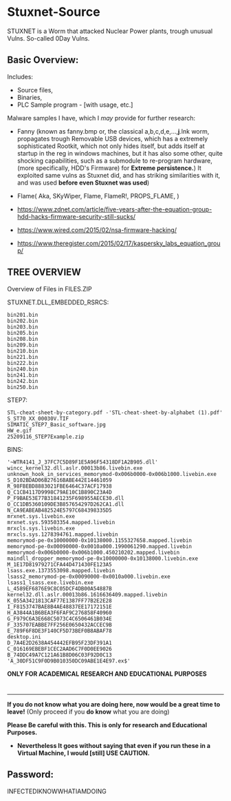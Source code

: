 # Stuxnet-Source
STUXNET is a Worm that attacked Nuclear Power plants, trough unusual Vulns. So-called 0Day Vulns.

## Basic Overview:

Includes:
- Source files,
- Binaries,
- PLC Sample program - [with usage, etc.]

Malware samples I have, which I *may* provide for further research:
- Fanny (known as fanny.bmp or, the classical a,b,c,d,e,...,__j__.lnk worm, propagates trough Removable USB devices, which has a extremely sophisticated Rootkit, which not only hides itself, but adds itself at startup in the reg in windows machines, but it has also some other, quite shocking capabilities, such as a submodule to re-program hardware, (more specifically, HDD's Firmware) for **Extreme persistence.**)
   It exploited same vulns as Stuxnet did, and has striking similarities with it, and was used **before even Stuxnet was used**)
   
- Flame( Aka, SKyWiper, Flame, FlameR!, PROPS_FLAME, )

- https://www.zdnet.com/article/five-years-after-the-equation-group-hdd-hacks-firmware-security-still-sucks/
- https://www.wired.com/2015/02/nsa-firmware-hacking/
- https://www.theregister.com/2015/02/17/kaspersky_labs_equation_group/



## TREE OVERVIEW ##

Overview of Files in FILES.ZIP

STUXNET.DLL_EMBEDDED_RSRCS:

    bin201.bin
    bin202.bin
    bin203.bin
    bin205.bin
    bin208.bin
    bin209.bin
    bin210.bin
    bin221.bin
    bin222.bin
    bin240.bin
    bin241.bin
    bin242.bin
    bin250.bin

STEP7:

    STL-cheat-sheet-by-category.pdf -'STL-cheat-sheet-by-alphabet (1).pdf'
    S_ST70_XX_00030V.TIF
    SIMATIC_STEP7_Basic_software.jpg
    HW_e.gif
    25209116_STEP7Example.zip

BINS:

    '~WTR4141_J_37FC7C5D89F1E5A96F54318DF1A2B905.dll'
    wincc_kernel32.dll.aslr.00013b86.livebin.exe
    unknown_hook_in_services_memorymod-0x006b0000-0x006b1000.livebin.exe
    S_D102BDAD06B27616BABE442E14461059
    R_98FBEBD8883021FBE6464C37ACF17938
    Q_C1CB4117D9998C79AE10C1B890C23A4D
    P_F9BAE53E77B31841235F698955AECE30.dll
    O_CC1DB5360109DE3B857654297D262CA1.dll
    N_CA9EABEAB482524E5797C684398335D5
    mrxnet.sys.livebin.exe
    mrxnet.sys.593503354.mapped.livebin
    mrxcls.sys.livebin.exe
    mrxcls.sys.1278394761.mapped.livebin
    memorymod-pe-0x10000000-0x10138000.1155327658.mapped.livebin
    memorymod-pe-0x00090000-0x0010a000.1990061290.mapped.livebin
    memorymod-0x006b0000-0x006b1000.450210202.mapped.livebin
    maindll_dropper_memorymod-pe-0x10000000-0x10138000.livebin.exe
    M_1E17D81979271CFA44D471430FE123A5
    lsass.exe.1373553098.mapped.livebin
    lsass2_memorymod-pe-0x00090000-0x0010a000.livebin.exe
    lsass1_lsass.exe.livebin.exe
    L_4589EF6876E9C8C05DCF4DB00A54887B
    kernel32.dll.aslr.00013b86.1616636409.mapped.livebin
    K_055A3421813CAF77E1387FF77B2E2E28
    I_F8153747BAE8B4AE48837EE17172151E
    H_A3844A1B6BEA3F6FAF9C276858F40960
    G_F979C6A3E668C5073C4C6506461B034E
    F_335707EABBE7FF256E0650432ACCEC9B
    E_789F6F8DE3F140CF5D73BEF0B8ABAF78
    desktop.ini
    D_7A4E2D2638A454442EFB95F23DF391A1
    C_016169EBEBF1CEC2AAD6C7F0D0EE9026
    B_74DDC49A7C121A61B8D06C03F92D0C13
    'A_30DF51C9F0D9B010350DC09ABE1E4E97.ex$'




**ONLY FOR ACADEMICAL RESEARCH AND EDUCATIONAL PURPOSES**
#
-----------------------------------------
**If you do not know what you are doing here, now would be a great time to leave!**
(Only proceed if you **do know** what you are doing)


**Please Be careful with this. This is only for research and Educational Purposes.**
- **Nevertheless It goes without saying that even if you run these in a Virtual Machine, I would [still] USE CAUTION.**



## Password:
INFECTEDIKNOWWHATIAMDOING

